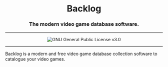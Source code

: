 <h1 align="center">Backlog</h1>
<h3 align="center">The modern video game database software.</h3>

---

<p align="center">
  <img alt="GNU General Public License v3.0" src="https://img.shields.io/github/license/phyr0n/Backlog" />
</p>

---

Backlog is a modern and free video game database collection software to catalogue your video games.
